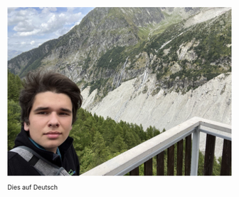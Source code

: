 ---
---

![Ich am "Mer de Glace" in Chamonix, Frankreich](/src/assets/img/base/about_portrait.jpg)

Dies auf Deutsch